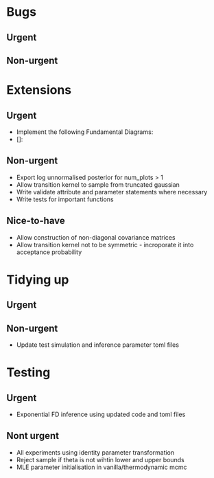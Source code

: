 # Bugs

## Urgent

## Non-urgent

# Extensions

## Urgent
- Implement the following Fundamental Diagrams:
 - []: 


## Non-urgent
- Export log unnormalised posterior for num_plots > 1
- Allow transition kernel to sample from truncated gaussian
- Write validate attribute and parameter statements where necessary
- Write tests for important functions

## Nice-to-have
- Allow construction of non-diagonal covariance matrices
- Allow transition kernel not to be symmetric - incroporate it into acceptance probability

# Tidying up

## Urgent

## Non-urgent
- Update test simulation and inference parameter toml files

# Testing

## Urgent
- Exponential FD inference using updated code and toml files

## Nont urgent
- All experiments using identity parameter transformation
- Reject sample if theta is not wihtin lower and upper bounds
- MLE parameter initialisation in vanilla/thermodynamic mcmc
